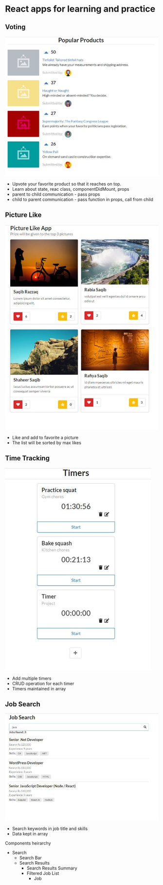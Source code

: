 # React apps for learning and practice

## Voting

![Voting app](images/voting.jpg)

- Upvote your favorite product so that it reaches on top.
- Learn about state, reac class, componentDidMount, props
- parent to child communication - pass props
- child to parent communication - pass function in props, call from child

## Picture Like

![Pic Like app](images/pic-like.jpg)

- Like and add to favorite a picture
- The list will be sorted by max likes

## Time Tracking

![Time tracking app](images/time-tracking.jpg)

- Add multiple timers
- CRUD operation for each timer
- Timers maintained in array

## Job Search

![Time tracking app](images/job-search.jpg)

- Search keywords in job title and skills
- Data kept in array

Components heirarchy

- Search
  - Search Bar
  - Search Results
    - Search Results Summary
    - Filtered Job List
      - Job